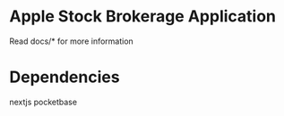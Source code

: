 # Apple Stock Brokerage Application
Read docs/* for more information

# Dependencies
nextjs
pocketbase

